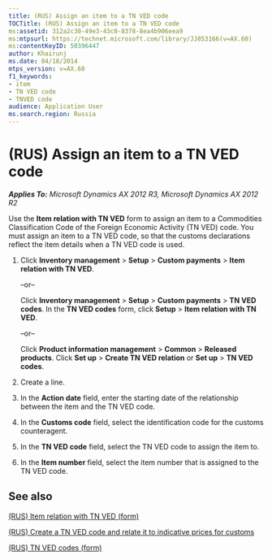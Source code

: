 ```yaml
---
title: (RUS) Assign an item to a TN VED code
TOCTitle: (RUS) Assign an item to a TN VED code
ms:assetid: 312a2c30-49e3-43c0-8378-8ea4b906eea9
ms:mtpsurl: https://technet.microsoft.com/library/JJ853166(v=AX.60)
ms:contentKeyID: 50396447
author: Khairunj
ms.date: 04/18/2014
mtps_version: v=AX.60
f1_keywords:
- item
- TN VED code
- TNVED code
audience: Application User
ms.search.region: Russia
---
```


# (RUS) Assign an item to a TN VED code 


_**Applies To:** Microsoft Dynamics AX 2012 R3, Microsoft Dynamics AX 2012 R2_

Use the **Item relation with TN VED** form to assign an item to a Commodities Classification Code of the Foreign Economic Activity (TN VED) code. You must assign an item to a TN VED code, so that the customs declarations reflect the item details when a TN VED code is used.

1.  Click **Inventory management** \> **Setup** \> **Custom payments** \> **Item relation with TN VED**.
    
    –or–
    
    Click **Inventory management** \> **Setup** \> **Custom payments** \> **TN VED codes**. In the **TN VED codes** form, click **Setup** \> **Item relation with TN VED**.
    
    –or–
    
    Click **Product information management** \> **Common** \> **Released products**. Click **Set up** \> **Create TN VED relation** or **Set up** \> **TN VED codes**.

2.  Create a line.

3.  In the **Action date** field, enter the starting date of the relationship between the item and the TN VED code.

4.  In the **Customs code** field, select the identification code for the customs counteragent.

5.  In the **TN VED code** field, select the TN VED code to assign the item to.

6.  In the **Item number** field, select the item number that is assigned to the TN VED code.

## See also

[(RUS) Item relation with TN VED (form)](https://technet.microsoft.com/library/jj711419\(v=ax.60\))

[(RUS) Create a TN VED code and relate it to indicative prices for customs](rus-create-a-tn-ved-code-and-relate-it-to-indicative-prices-for-customs.md)

[(RUS) TN VED codes (form)](https://technet.microsoft.com/library/jj711428\(v=ax.60\))

  


